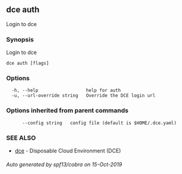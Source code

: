 ## dce auth

Login to dce

### Synopsis

Login to dce

```
dce auth [flags]
```

### Options

```
  -h, --help                  help for auth
  -u, --url-override string   Override the DCE login url
```

### Options inherited from parent commands

```
      --config string   config file (default is $HOME/.dce.yaml)
```

### SEE ALSO

* [dce](dce.md)	 - Disposable Cloud Environment (DCE)

###### Auto generated by spf13/cobra on 15-Oct-2019
